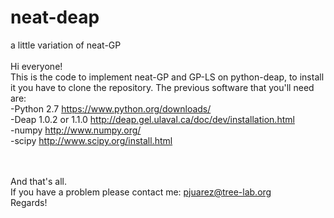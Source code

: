 # neat-deap
a little variation of neat-GP
</br></br>
Hi everyone! </br>
This is the code to implement neat-GP and GP-LS on python-deap, to install it you have to clone the repository.
The previous software that you'll need are: </br>
-Python 2.7  https://www.python.org/downloads/</br>
-Deap 1.0.2 or 1.1.0 http://deap.gel.ulaval.ca/doc/dev/installation.html</br>
-numpy http://www.numpy.org/ </br>
-scipy http://www.scipy.org/install.html </br>
</br>
</br>

And that's all. <br>
If you have a problem please contact me: pjuarez@tree-lab.org <br>
Regards!
